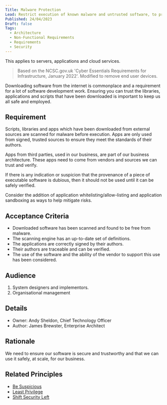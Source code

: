 ```yaml
---
Title: Malware Protection
Lead: Restrict execution of known malware and untrusted software, to prevent harmful code from causing damage or accessing sensitive data.
Published: 24/04/2023
Draft: false
Tags:
  - Architecture
  - Non-Functional Requirements
  - Requirements
  - Security
---
```

This applies to servers, applications and cloud services.

> Based on the NCSC.gov.uk 'Cyber Essentials Requirements for Infrastructure, January 2022'. Modified to remove end user devices.

Downloading software from the internet is commonplace and a requirement for a lot of software development work. Ensuring you can trust the libraries, applications and scripts that have been downloaded is important to keep us all safe and employed.

## Requirement

Scripts, libraries and apps which have been downloaded from external sources are scanned for malware before execution. Apps are only used from signed, trusted sources to ensure they meet the standards of their authors.

Apps from third parties, used in our business, are part of our business architecture. These apps need to come from vendors and sources we can trust and verify.

If there is any indication or suspicion that the provenance of a piece of executable software is dubious, then it should not be used until it can be safely verified.

Consider the addition of application whitelisting/allow-listing and application sandboxing as ways to help mitigate risks.

## Acceptance Criteria

* Downloaded software has been scanned and found to be free from malware.
* The scanning engine has an up-to-date set of definitions.
* The applications are correctly signed by their authors.
* Their authors are traceable and can be verified.
* The use of the software and the ability of the vendor to support this use has been considered.

## Audience

  1. System designers and implementors.
  2. Organisational management

## Details

* Owner: Andy Sheldon, Chief Technology Officer
* Author: James Brewster, Enterprise Architect

## Rationale

We need to ensure our software is secure and trustworthy and that we can use it safely, at scale, for our business.

## Related Principles

* [Be Suspicious](xref:be-suspicious)
* [Least Privilege](xref:least-privilege)
* [Shift Security Left](xref:shift-security-left)
